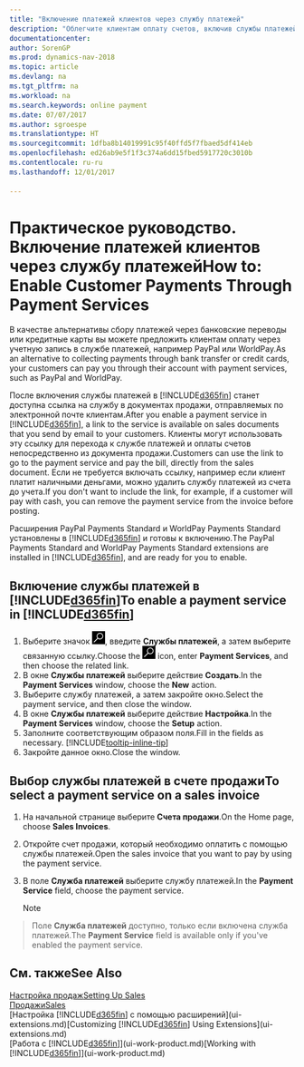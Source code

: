 ```yaml
---
title: "Включение платежей клиентов через службу платежей"
description: "Облегчите клиентам оплату счетов, включив службы платежей."
documentationcenter: 
author: SorenGP
ms.prod: dynamics-nav-2018
ms.topic: article
ms.devlang: na
ms.tgt_pltfrm: na
ms.workload: na
ms.search.keywords: online payment
ms.date: 07/07/2017
ms.author: sgroespe
ms.translationtype: HT
ms.sourcegitcommit: 1dfba8b14019991c95f40ffd5f7fbaed5df414eb
ms.openlocfilehash: ed26ab9e5f1f3c374a6dd15fbed5917720c3010b
ms.contentlocale: ru-ru
ms.lasthandoff: 12/01/2017

---
```

# <a name="how-to-enable-customer-payments-through-payment-services"></a><span data-ttu-id="aae4c-103">Практическое руководство. Включение платежей клиентов через службу платежей</span><span class="sxs-lookup"><span data-stu-id="aae4c-103">How to: Enable Customer Payments Through Payment Services</span></span>
<span data-ttu-id="aae4c-104">В качестве альтернативы сбору платежей через банковские переводы или кредитные карты вы можете предложить клиентам оплату через учетную запись в службе платежей, например PayPal или WorldPay.</span><span class="sxs-lookup"><span data-stu-id="aae4c-104">As an alternative to collecting payments through bank transfer or credit cards, your customers can pay you through their account with payment services, such as PayPal and WorldPay.</span></span>  

<span data-ttu-id="aae4c-105">После включения службы платежей в [!INCLUDE[d365fin](includes/d365fin_md.md)] станет доступна ссылка на службу в документах продажи, отправляемых по электронной почте клиентам.</span><span class="sxs-lookup"><span data-stu-id="aae4c-105">After you enable a payment service in [!INCLUDE[d365fin](includes/d365fin_md.md)], a link to the service is available on sales documents that you send by email to your customers.</span></span> <span data-ttu-id="aae4c-106">Клиенты могут использовать эту ссылку для перехода к службе платежей и оплаты счетов непосредственно из документа продажи.</span><span class="sxs-lookup"><span data-stu-id="aae4c-106">Customers can use the link to go to the payment service and pay the bill, directly from the sales document.</span></span> <span data-ttu-id="aae4c-107">Если не требуется включать ссылку, например если клиент платит наличными деньгами, можно удалить службу платежей из счета до учета.</span><span class="sxs-lookup"><span data-stu-id="aae4c-107">If you don't want to include the link, for example, if a customer will pay with cash, you can remove the payment service from the invoice before posting.</span></span>  

<span data-ttu-id="aae4c-108">Расширения PayPal Payments Standard и WorldPay Payments Standard установлены в [!INCLUDE[d365fin](includes/d365fin_md.md)] и готовы к включению.</span><span class="sxs-lookup"><span data-stu-id="aae4c-108">The PayPal Payments Standard and WorldPay Payments Standard extensions are installed in [!INCLUDE[d365fin](includes/d365fin_md.md)], and are ready for you to enable.</span></span>  

## <a name="to-enable-a-payment-service-in-included365finincludesd365finmdmd"></a><span data-ttu-id="aae4c-109">Включение службы платежей в [!INCLUDE[d365fin](includes/d365fin_md.md)]</span><span class="sxs-lookup"><span data-stu-id="aae4c-109">To enable a payment service in [!INCLUDE[d365fin](includes/d365fin_md.md)]</span></span>
1. <span data-ttu-id="aae4c-110">Выберите значок ![Поиск страницы или отчета](media/ui-search/search_small.png "Значок поиска страницы или отчета"), введите **Службы платежей**, а затем выберите связанную ссылку.</span><span class="sxs-lookup"><span data-stu-id="aae4c-110">Choose the ![Search for Page or Report](media/ui-search/search_small.png "Search for Page or Report icon") icon, enter **Payment Services**, and then choose the related link.</span></span>  
2. <span data-ttu-id="aae4c-111">В окне **Службы платежей** выберите действие **Создать**.</span><span class="sxs-lookup"><span data-stu-id="aae4c-111">In the **Payment Services** window, choose the **New** action.</span></span>  
3. <span data-ttu-id="aae4c-112">Выберите службу платежей, а затем закройте окно.</span><span class="sxs-lookup"><span data-stu-id="aae4c-112">Select the payment service, and then close the window.</span></span>  
4. <span data-ttu-id="aae4c-113">В окне **Службы платежей** выберите действие **Настройка**.</span><span class="sxs-lookup"><span data-stu-id="aae4c-113">In the **Payment Services** window, choose the **Setup** action.</span></span>  
5. <span data-ttu-id="aae4c-114">Заполните соответствующим образом поля.</span><span class="sxs-lookup"><span data-stu-id="aae4c-114">Fill in the fields as necessary.</span></span> [!INCLUDE[tooltip-inline-tip](includes/tooltip-inline-tip_md.md)]  
6. <span data-ttu-id="aae4c-115">Закройте данное окно.</span><span class="sxs-lookup"><span data-stu-id="aae4c-115">Close the window.</span></span>  

## <a name="to-select-a-payment-service-on-a-sales-invoice"></a><span data-ttu-id="aae4c-116">Выбор службы платежей в счете продажи</span><span class="sxs-lookup"><span data-stu-id="aae4c-116">To select a payment service on a sales invoice</span></span>
1. <span data-ttu-id="aae4c-117">На начальной странице выберите **Счета продажи**.</span><span class="sxs-lookup"><span data-stu-id="aae4c-117">On the Home page, choose **Sales Invoices**.</span></span>  
2. <span data-ttu-id="aae4c-118">Откройте счет продажи, который необходимо оплатить с помощью службы платежей.</span><span class="sxs-lookup"><span data-stu-id="aae4c-118">Open the sales invoice that you want to pay by using the payment service.</span></span>  
3. <span data-ttu-id="aae4c-119">В поле **Служба платежей** выберите службу платежей.</span><span class="sxs-lookup"><span data-stu-id="aae4c-119">In the **Payment Service** field, choose the payment service.</span></span>  

    > [!NOTE]  
>   <span data-ttu-id="aae4c-120">Поле **Служба платежей** доступно, только если включена служба платежей.</span><span class="sxs-lookup"><span data-stu-id="aae4c-120">The **Payment Service** field is available only if you've enabled the payment service.</span></span>  

## <a name="see-also"></a><span data-ttu-id="aae4c-121">См. также</span><span class="sxs-lookup"><span data-stu-id="aae4c-121">See Also</span></span>  
[<span data-ttu-id="aae4c-122">Настройка продаж</span><span class="sxs-lookup"><span data-stu-id="aae4c-122">Setting Up Sales</span></span>](sales-setup-sales.md)  
[<span data-ttu-id="aae4c-123">Продажи</span><span class="sxs-lookup"><span data-stu-id="aae4c-123">Sales</span></span>](sales-manage-sales.md)  
<span data-ttu-id="aae4c-124">[Настройка [!INCLUDE[d365fin](includes/d365fin_md.md)] с помощью расширений](ui-extensions.md)</span><span class="sxs-lookup"><span data-stu-id="aae4c-124">[Customizing [!INCLUDE[d365fin](includes/d365fin_md.md)] Using Extensions](ui-extensions.md)</span></span>  
<span data-ttu-id="aae4c-125">[Работа с [!INCLUDE[d365fin](includes/d365fin_md.md)]](ui-work-product.md)</span><span class="sxs-lookup"><span data-stu-id="aae4c-125">[Working with [!INCLUDE[d365fin](includes/d365fin_md.md)]](ui-work-product.md)</span></span>  

